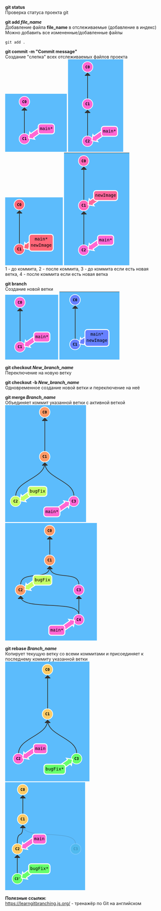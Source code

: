 **git status**  
Проверка статуса проекта git

**git add *file_name***  
Добавление файла **file_name** в отслеживаемые (добавление в индекс)
Можно добавить все измененные/добавленные файлы
```
git add .
```  

**git commit -m **"Commit message"****  
Создание "слепка" всех отслеживаемых файлов проекта  
![Before commit](https://github.com/jeksifrost/python_interview_Q-A/blob/main/images/git/11_commit.png)
![After commit](https://github.com/jeksifrost/python_interview_Q-A/blob/main/images/git/12_commit.png)
![Before commit_with_branch](https://github.com/jeksifrost/python_interview_Q-A/blob/main/images/git/13_commit.png)
![After commit_with_branch](https://github.com/jeksifrost/python_interview_Q-A/blob/main/images/git/14_commit.png)  
1 - до коммита, 2 - после коммита, 3 - до коммита если есть новая ветка, 4 - после коммита если есть новая ветка  

**git branch**  
Создание новой ветки  
![Before new_branch](https://github.com/jeksifrost/python_interview_Q-A/blob/main/images/git/21_branch.png)
![After new_branch](https://github.com/jeksifrost/python_interview_Q-A/blob/main/images/git/22_branch.png)  

**git checkout *New_branch_name***  
Переключение на новую ветку  

**git checkout -b *New_branch_name***  
Одновременное создание новой ветки и переключение на неё  

**git merge *Branch_name***  
Объединяет коммит указанной ветки с активной веткой  
![Before merge](https://github.com/jeksifrost/python_interview_Q-A/blob/main/images/git/31_merge.png)
![After merge](https://github.com/jeksifrost/python_interview_Q-A/blob/main/images/git/32_merge.png)  

**git rebase *Branch_name***  
Копирует текущую ветку со всеми коммитами и присоединяет к последнему коммиту указанной ветки
![Before rebase](https://github.com/jeksifrost/python_interview_Q-A/blob/main/images/git/41_rebase.png)
![After rebase](https://github.com/jeksifrost/python_interview_Q-A/blob/main/images/git/42_rebase.png)  


**Полезные ссылки:**  
https://learngitbranching.js.org/ - тренажёр по Git на английском
